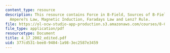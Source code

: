 ```yaml
---
content_type: resource
description: This resource contains Force in B-Field, Sources of B-Field, Biot-Savart,
  Ampere?s Law, Magnetic Induction, Faradays Law and Lenz? Rule.
file: https://ol-ocw-studio-app-production.s3.amazonaws.com/courses/8-02x-physics-ii-electricity-magnetism-with-an-experimental-focus-spring-2005/377cd531bee894041a983ec2587e3459_4_17_2002_edited.pdf
file_type: application/pdf
resourcetype: Document
title: 4_17_2002_edited.pdf
uid: 377cd531-bee8-9404-1a98-3ec2587e3459
---
```

